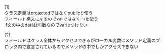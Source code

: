 [1]<br>
クラス定義はprotectedではなくpublicを使う<br>
フィールド構文になるのでvarではなくintを使う<br>
if文の中のdataは引数なのでvarはつけない<br>

[2]<br>
フィールドはクラス全体からアクセスできるがローカル変数はメソッド定義のブロック内で宣言されているのでメソッドの中でしかアクセスできない